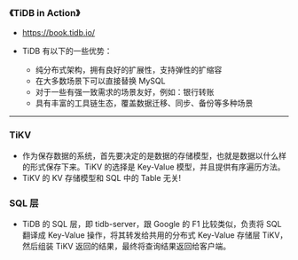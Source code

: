 ### 《TiDB in Action》

- https://book.tidb.io/

- TiDB 有以下的一些优势：
  - 纯分布式架构，拥有良好的扩展性，支持弹性的扩缩容
  - 在大多数场景下可以直接替换 MySQL
  - 对于一些有强一致需求的场景友好，例如：银行转账
  - 具有丰富的工具链生态，覆盖数据迁移、同步、备份等多种场景

---

### TiKV

- 作为保存数据的系统，首先要决定的是数据的存储模型，也就是数据以什么样的形式保存下来。TiKV 的选择是 Key-Value 模型，并且提供有序遍历方法。
- TiKV 的 KV 存储模型和 SQL 中的 Table 无关!

### SQL 层

- TiDB 的 SQL 层，即 tidb-server，跟 Google 的 F1 比较类似，负责将 SQL 翻译成 Key-Value 操作，将其转发给共用的分布式 Key-Value 存储层 TiKV，然后组装 TiKV 返回的结果，最终将查询结果返回给客户端。
